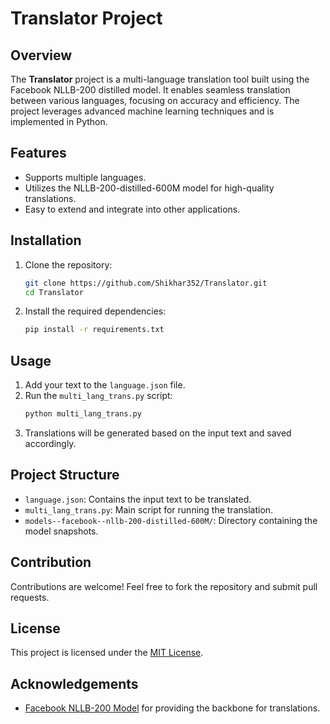 # Translator Project

## Overview
The **Translator** project is a multi-language translation tool built using the Facebook NLLB-200 distilled model. It enables seamless translation between various languages, focusing on accuracy and efficiency. The project leverages advanced machine learning techniques and is implemented in Python.

## Features
- Supports multiple languages.
- Utilizes the NLLB-200-distilled-600M model for high-quality translations.
- Easy to extend and integrate into other applications.

## Installation
1. Clone the repository:
   ```bash
   git clone https://github.com/Shikhar352/Translator.git
   cd Translator
   ```
2. Install the required dependencies:
   ```bash
   pip install -r requirements.txt
   ```

## Usage
1. Add your text to the `language.json` file.
2. Run the `multi_lang_trans.py` script:
   ```bash
   python multi_lang_trans.py
   ```
3. Translations will be generated based on the input text and saved accordingly.

## Project Structure
- `language.json`: Contains the input text to be translated.
- `multi_lang_trans.py`: Main script for running the translation.
- `models--facebook--nllb-200-distilled-600M/`: Directory containing the model snapshots.

## Contribution
Contributions are welcome! Feel free to fork the repository and submit pull requests.

## License
This project is licensed under the [MIT License](LICENSE).

## Acknowledgements
- [Facebook NLLB-200 Model](https://github.com/facebookresearch/flores) for providing the backbone for translations.
